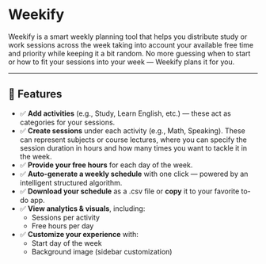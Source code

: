 # Weekify
Weekify is a smart weekly planning tool that helps you distribute study or work sessions across the week taking into account your available free time and priority while keeping it a bit random. No more guessing when to start or how to fit your sessions into your week — Weekify plans it for you.

---

## 🚀 Features

- ✅ **Add activities** (e.g., Study, Learn English, etc.) — these act as categories for your sessions.  
- ✅ **Create sessions** under each activity (e.g., Math, Speaking). These can represent subjects or course lectures, where you can specify the session duration in hours and how many times you want to tackle it in the week.
- ✅ **Provide your free hours** for each day of the week.  
- ✅ **Auto-generate a weekly schedule** with one click — powered by an intelligent structured algorithm.  
- ✅ **Download your schedule** as a .csv file or **copy** it to your favorite to-do app.
- ✅ **View analytics & visuals**, including:
  - Sessions per activity  
  - Free hours per day  
- ✅ **Customize your experience** with:
  - Start day of the week  
  - Background image (sidebar customization)  
